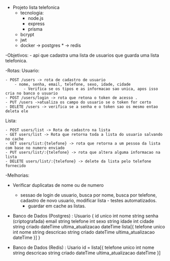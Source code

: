 - Projeto lista telefonica
	- tecnologia:
		- node.js
		- express
		- prisma
    - bcrypt
    - jwt
	- docker -> postgres *
		 -> redis
 
-Objetivos: 
	- api que cadastra uma lista de usuarios que guarda uma lista telefonica. 

-Rotas:
  Usuario:

	- POST /users -> rota de cadastro de usuario 
		- nome, senha, email, telefone, sexo, idade, cidade
			- Verifica se os tipos e as informacao sao unica, apos isso cria no banco o usuario
	- POST /users/login -> rota que retona o token de acesso .
	- PUT /users ->atualiza os campo do usuario se o token for certo  
	- DELETE /users -> verifica se a senha e o token sao os mesmo entao deleta ele 


  Lista:

    - POST users/list -> Rota de cadastro na lista 
    - GET users/list -> Rota que retorna toda a lista do usuario salvando no cache
    - GET users/list:{telefone} -> rota que retorna a um pessoa da lista com base no numero enviado
    - PUT users/list/:{telefone} -> rota que altera alguma informacao na lista 
    - DELETE users/list/:{telefone} -> delete da lista pelo telefone fornecido 



-Melhorias:
   - Verificar duplicatas de nome ou de numero
	 - sessao de login de usuario, busca por nome, busca por telefone, cadastro de novo usuario,
 modificar lista
	- testes automatizados.
        - guardar em cache as listas.

- Banco de Dados (Postgres)  :
	Usuario {
		id unico int
		nome string 
		senha (criptografada)
		email string 
		telefone int 
		sexo string
		idade int
		cidade string
		criado dateTime
		ultima_atualizacao dateTime
			lista[{
				telefone unico int 
				nome string 
				descricao string
				criado dateTime
				ultima_atualizacao dateTime
			}]
	}	
- Banco de Dados (Redis) :
	Usario id = lista[{
                                telefone unico int
                                nome string
                                descricao string
                                criado dateTime
                                ultima_atualizacao dateTime
                        }]

